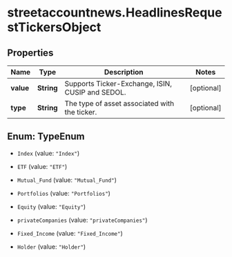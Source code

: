 # streetaccountnews.HeadlinesRequestTickersObject

## Properties

Name | Type | Description | Notes
------------ | ------------- | ------------- | -------------
**value** | **String** | Supports Ticker-Exchange, ISIN, CUSIP and SEDOL. | [optional] 
**type** | **String** | The type of asset associated with the ticker.  | [optional] 



## Enum: TypeEnum


* `Index` (value: `"Index"`)

* `ETF` (value: `"ETF"`)

* `Mutual_Fund` (value: `"Mutual_Fund"`)

* `Portfolios` (value: `"Portfolios"`)

* `Equity` (value: `"Equity"`)

* `privateCompanies` (value: `"privateCompanies"`)

* `Fixed_Income` (value: `"Fixed_Income"`)

* `Holder` (value: `"Holder"`)




